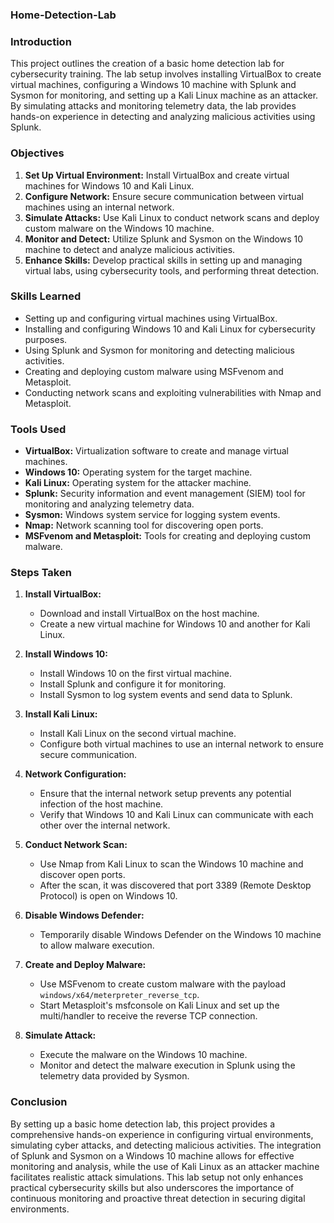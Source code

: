 ### Home-Detection-Lab 

### Introduction

This project outlines the creation of a basic home detection lab for cybersecurity training. The lab setup involves installing VirtualBox to create virtual machines, configuring a Windows 10 machine with Splunk and Sysmon for monitoring, and setting up a Kali Linux machine as an attacker. By simulating attacks and monitoring telemetry data, the lab provides hands-on experience in detecting and analyzing malicious activities using Splunk.

### Objectives

1. **Set Up Virtual Environment:** Install VirtualBox and create virtual machines for Windows 10 and Kali Linux.
2. **Configure Network:** Ensure secure communication between virtual machines using an internal network.
3. **Simulate Attacks:** Use Kali Linux to conduct network scans and deploy custom malware on the Windows 10 machine.
4. **Monitor and Detect:** Utilize Splunk and Sysmon on the Windows 10 machine to detect and analyze malicious activities.
5. **Enhance Skills:** Develop practical skills in setting up and managing virtual labs, using cybersecurity tools, and performing threat detection.

### Skills Learned

- Setting up and configuring virtual machines using VirtualBox.
- Installing and configuring Windows 10 and Kali Linux for cybersecurity purposes.
- Using Splunk and Sysmon for monitoring and detecting malicious activities.
- Creating and deploying custom malware using MSFvenom and Metasploit.
- Conducting network scans and exploiting vulnerabilities with Nmap and Metasploit.

### Tools Used

- **VirtualBox:** Virtualization software to create and manage virtual machines.
- **Windows 10:** Operating system for the target machine.
- **Kali Linux:** Operating system for the attacker machine.
- **Splunk:** Security information and event management (SIEM) tool for monitoring and analyzing telemetry data.
- **Sysmon:** Windows system service for logging system events.
- **Nmap:** Network scanning tool for discovering open ports.
- **MSFvenom and Metasploit:** Tools for creating and deploying custom malware.

### Steps Taken

1. **Install VirtualBox:**
   - Download and install VirtualBox on the host machine.
   - Create a new virtual machine for Windows 10 and another for Kali Linux.

2. **Install Windows 10:**
   - Install Windows 10 on the first virtual machine.
   - Install Splunk and configure it for monitoring.
   - Install Sysmon to log system events and send data to Splunk.

3. **Install Kali Linux:**
   - Install Kali Linux on the second virtual machine.
   - Configure both virtual machines to use an internal network to ensure secure communication.

4. **Network Configuration:**
   - Ensure that the internal network setup prevents any potential infection of the host machine.
   - Verify that Windows 10 and Kali Linux can communicate with each other over the internal network.

5. **Conduct Network Scan:**
   - Use Nmap from Kali Linux to scan the Windows 10 machine and discover open ports.
   - After the scan, it was discovered that port 3389 (Remote Desktop Protocol) is open on Windows 10.

6. **Disable Windows Defender:**
   - Temporarily disable Windows Defender on the Windows 10 machine to allow malware execution.

7. **Create and Deploy Malware:**
   - Use MSFvenom to create custom malware with the payload `windows/x64/meterpreter_reverse_tcp`.
   - Start Metasploit's msfconsole on Kali Linux and set up the multi/handler to receive the reverse TCP connection.

8. **Simulate Attack:**
   - Execute the malware on the Windows 10 machine.
   - Monitor and detect the malware execution in Splunk using the telemetry data provided by Sysmon.

### Conclusion

By setting up a basic home detection lab, this project provides a comprehensive hands-on experience in configuring virtual environments, simulating cyber attacks, and detecting malicious activities. The integration of Splunk and Sysmon on a Windows 10 machine allows for effective monitoring and analysis, while the use of Kali Linux as an attacker machine facilitates realistic attack simulations. This lab setup not only enhances practical cybersecurity skills but also underscores the importance of continuous monitoring and proactive threat detection in securing digital environments.
